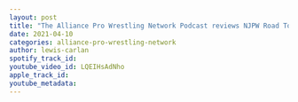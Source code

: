 ```yaml
---
layout: post
title: "The Alliance Pro Wrestling Network Podcast reviews NJPW Road To Wrestling Dontaku Night 1"
date: 2021-04-10
categories: alliance-pro-wrestling-network
author: lewis-carlan
spotify_track_id: 
youtube_video_id: LQEIHsAdNho
apple_track_id: 
youtube_metadata: 
---
```

